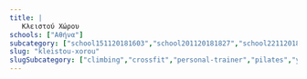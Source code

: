 ```yaml
---
title: |
   Κλειστού Χώρου
schools: ["Αθήνα"]
subcategory: ["school151120181603","school201120181827","school221120181758","school221120180446","school201120181100","school171120182246","school171120182344","school251120181408","school151120180320","school221120181953","school191120181017","school191120182022","school211120182358","school251120180710","school171120180110","school191120182134","school171120182315","school211120180529","school211120180124","school151120181310","school151120181422","school151120181700","school181120180222","school181120182008","school191120182051","school121120182232","school201120181505","school211120180544","school211120181032","school211120181924","school211120182246","school211120182315","school221120180305","school221120181129","school221120181505","school221120181729","school221120181812","school121120182315","school201120181241","school231120181534","school191120181227","school171120181436","school151120181812","school151120181924","school231120182036","school211120180320","school241120180251","school231120181436","school181120180432","school271120180027","school131120181505","school191120180222","school211120182051","school221120182203","school021220181953","school231120181548","school201120180417","school231120181729","school161120182134","school211120180627","school221120182036","school231120181700","school131120181534","school191120182358","school231120180208","school251120181100","school231120180836","school181120181422","school181120180822","school231120182008","school201120181256","school211120181115","school201120180432","school201120180710","school221120180348","school161120180222","school211120180724","school201120181548","school221120180432","school231120181505","school131120181632","school221120181534","school191120181729","school131120181700","school131120180012","school131120181744","school171120181505","school211120180515","school181120180208","school171120182051","school231120182232","school161120181241","school181120181827","school131120181646","school281120180515","school181120182344","school231120182051","school231120181632","school181120180920","school211120180222","school181120182148","school151120181227","school221120180753","school171120180251","school171120182008","school191120180041","school131120181856","school221120180627","school221120181603","school211120180836","school241120181212","school241120181324","school171120182329","school131120181715","school151120182036","school221120180056","school211120181603","school161120182148","school251120180920","school231120182203","school211120180753","school171120182036","school181120182036","school191120181505","school241120180417","school171120181353","school221120182008","school171120182105","school251120180656","school231120181256","school131120181758","school231120180515","school191120181310","school181120182329","school201120180110","school191120180027","school221120181827","school191120180417","school271120180124","school221120181924","school241120180208","","","","","","","","","","","","","school241120180403","school231120181353","school181120180612","school241120180641","school241120180153","school221120180222"]
slug: "kleistou-xorou"
slugSubcategory: ["climbing","crossfit","personal-trainer","pilates","yoga","gym"]
---
```




